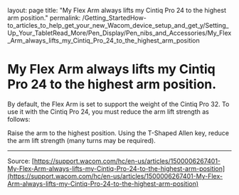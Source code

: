 layout: page
title: "My Flex Arm always lifts my Cintiq Pro 24 to the highest arm position."
permalink: /Getting_StartedHow-to_articles_to_help_get_your_new_Wacom_device_setup_and_get_y/Setting_Up_Your_TabletRead_More/Pen_Display/Pen_nibs_and_Accessories/My_Flex_Arm_always_lifts_my_Cintiq_Pro_24_to_the_highest_arm_position

# My Flex Arm always lifts my Cintiq Pro 24 to the highest arm position.

By default, the Flex Arm is set to support the weight of the Cintiq Pro 32. To use it with the Cintiq Pro 24, you must reduce the arm lift strength as follows:

Raise the arm to the highest position.
Using the T-Shaped Allen key, reduce the arm lift strength (many turns may be required).

---
Source: [https://support.wacom.com/hc/en-us/articles/1500006267401-My-Flex-Arm-always-lifts-my-Cintiq-Pro-24-to-the-highest-arm-position](https://support.wacom.com/hc/en-us/articles/1500006267401-My-Flex-Arm-always-lifts-my-Cintiq-Pro-24-to-the-highest-arm-position)
